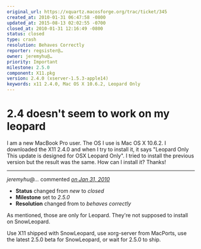 ```yaml
---
original_url: https://xquartz.macosforge.org/trac/ticket/345
created_at: 2010-01-31 06:47:58 -0800
updated_at: 2015-08-13 02:02:55 -0700
closed_at: 2010-01-31 12:16:49 -0800
status: closed
type: crash
resolution: Behaves Correctly
reporter: regsister@…
owner: jeremyhu@…
priority: Important
milestone: 2.5.0
component: X11.pkg
version: 2.4.0 (xserver-1.5.3-apple14)
keywords: x11 2.4.0, Mac OS X 10.6.2, Leopard Only
---
```


2.4 doesn't seem to work on my leopard
======================================


I am a new MacBook Pro user. The OS I use is Mac OS X 10.6.2.
I downloaded the X11 2.4.0 and when I try to install it, it says "Leopard Only This update is designed for OSX Leopard Only". I tried to install the previous version but the result was the same. How can I install it?
Thanks!



---

*jeremyhu@…* commented *[on Jan 31, 2010](https://xquartz.macosforge.org/trac/ticket/345#comment:1 "January 31, 2010 at 12:16 PM PST")*

-   **Status** changed from *new* to *closed*
-   **Milestone** set to *2.5.0*
-   **Resolution** changed from to *behaves correctly*

As mentioned, those are only for Leopard. They're not supposed to install on SnowLeopard.

Use X11 shipped with SnowLeopard, use xorg-server from MacPorts, use the latest 2.5.0 beta for SnowLeopard, or wait for 2.5.0 to ship.



